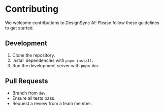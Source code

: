 # Contributing

We welcome contributions to DesignSync AI! Please follow these guidelines to get started.

## Development

1. Clone the repository.
2. Install dependencies with `pnpm install`.
3. Run the development server with `pnpm dev`.

## Pull Requests

- Branch from `dev`.
- Ensure all tests pass.
- Request a review from a team member.
